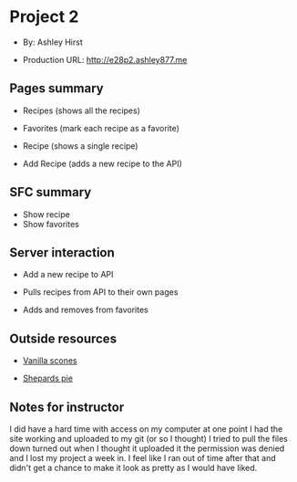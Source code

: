 # Project 2

- By: Ashley Hirst

- Production URL: <http://e28p2.ashley877.me>

## Pages summary

- Recipes (shows all the recipes)

- Favorites (mark each recipe as a favorite)

- Recipe (shows a single recipe)

- Add Recipe (adds a new recipe to the API)

## SFC summary

- Show recipe
- Show favorites

## Server interaction

- Add a new recipe to API

- Pulls recipes from API to their own pages

- Adds and removes from favorites

## Outside resources

- [Vanilla scones](https://www.stuckonsweet.com/vanilla-scones/)

* [Shepards pie](https://www.simplyrecipes.com/recipes/easy_shepherds_pie/)

## Notes for instructor

I did have a hard time with access on my computer at one point I had the site working and uploaded to my git (or so I thought) I tried to pull the files down turned out when I thought it uploaded it the permission was denied and I lost my project a week in. I feel like I ran out of time after that and didn't get a chance to make it look as pretty as I would have liked.
